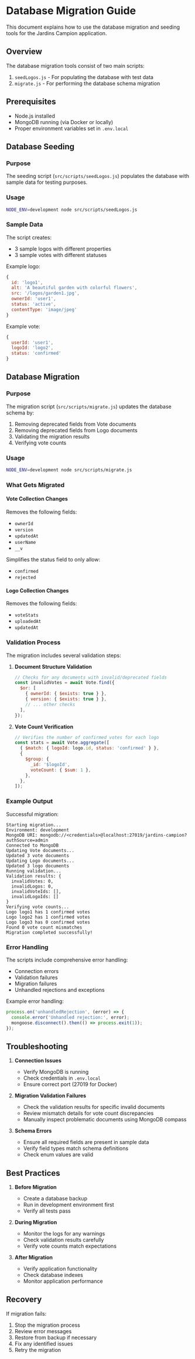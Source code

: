 # Database Migration Guide

This document explains how to use the database migration and seeding tools for the Jardins Campion application.

## Overview

The database migration tools consist of two main scripts:

1. `seedLogos.js` - For populating the database with test data
2. `migrate.js` - For performing the database schema migration

## Prerequisites

- Node.js installed
- MongoDB running (via Docker or locally)
- Proper environment variables set in `.env.local`

## Database Seeding

### Purpose

The seeding script (`src/scripts/seedLogos.js`) populates the database with sample data for testing purposes.

### Usage

```bash
NODE_ENV=development node src/scripts/seedLogos.js
```

### Sample Data

The script creates:

- 3 sample logos with different properties
- 3 sample votes with different statuses

Example logo:

```javascript
{
  id: 'logo1',
  alt: 'A beautiful garden with colorful flowers',
  src: '/logos/garden1.jpg',
  ownerId: 'user1',
  status: 'active',
  contentType: 'image/jpeg'
}
```

Example vote:

```javascript
{
  userId: 'user1',
  logoId: 'logo2',
  status: 'confirmed'
}
```

## Database Migration

### Purpose

The migration script (`src/scripts/migrate.js`) updates the database schema by:

1. Removing deprecated fields from Vote documents
2. Removing deprecated fields from Logo documents
3. Validating the migration results
4. Verifying vote counts

### Usage

```bash
NODE_ENV=development node src/scripts/migrate.js
```

### What Gets Migrated

#### Vote Collection Changes

Removes the following fields:

- `ownerId`
- `version`
- `updatedAt`
- `userName`
- `__v`

Simplifies the status field to only allow:

- `confirmed`
- `rejected`

#### Logo Collection Changes

Removes the following fields:

- `voteStats`
- `uploadedAt`
- `updatedAt`

### Validation Process

The migration includes several validation steps:

1. **Document Structure Validation**

   ```javascript
   // Checks for any documents with invalid/deprecated fields
   const invalidVotes = await Vote.find({
     $or: [
       { ownerId: { $exists: true } },
       { version: { $exists: true } },
       // ... other checks
     ],
   });
   ```

2. **Vote Count Verification**
   ```javascript
   // Verifies the number of confirmed votes for each logo
   const stats = await Vote.aggregate([
     { $match: { logoId: logo.id, status: 'confirmed' } },
     {
       $group: {
         _id: '$logoId',
         voteCount: { $sum: 1 },
       },
     },
   ]);
   ```

### Example Output

Successful migration:

```
Starting migration...
Environment: development
MongoDB URI: mongodb://<credentials>@localhost:27019/jardins-campion?authSource=admin
Connected to MongoDB
Updating Vote documents...
Updated 3 vote documents
Updating Logo documents...
Updated 3 logo documents
Running validation...
Validation results: {
  invalidVotes: 0,
  invalidLogos: 0,
  invalidVoteIds: [],
  invalidLogoIds: []
}
Verifying vote counts...
Logo logo1 has 1 confirmed votes
Logo logo2 has 1 confirmed votes
Logo logo3 has 0 confirmed votes
Found 0 vote count mismatches
Migration completed successfully!
```

### Error Handling

The scripts include comprehensive error handling:

- Connection errors
- Validation failures
- Migration failures
- Unhandled rejections and exceptions

Example error handling:

```javascript
process.on('unhandledRejection', (error) => {
  console.error('Unhandled rejection:', error);
  mongoose.disconnect().then(() => process.exit(1));
});
```

## Troubleshooting

1. **Connection Issues**

   - Verify MongoDB is running
   - Check credentials in `.env.local`
   - Ensure correct port (27019 for Docker)

2. **Migration Validation Failures**

   - Check the validation results for specific invalid documents
   - Review mismatch details for vote count discrepancies
   - Manually inspect problematic documents using MongoDB compass

3. **Schema Errors**
   - Ensure all required fields are present in sample data
   - Verify field types match schema definitions
   - Check enum values are valid

## Best Practices

1. **Before Migration**

   - Create a database backup
   - Run in development environment first
   - Verify all tests pass

2. **During Migration**

   - Monitor the logs for any warnings
   - Check validation results carefully
   - Verify vote counts match expectations

3. **After Migration**
   - Verify application functionality
   - Check database indexes
   - Monitor application performance

## Recovery

If migration fails:

1. Stop the migration process
2. Review error messages
3. Restore from backup if necessary
4. Fix any identified issues
5. Retry the migration
